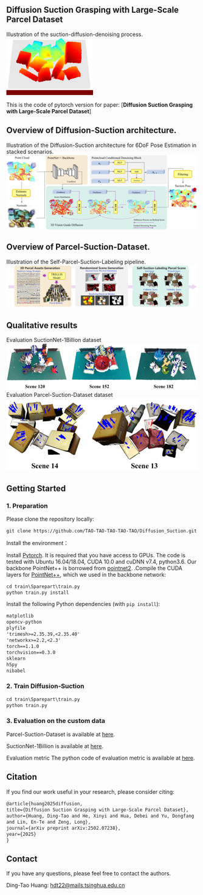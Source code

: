 ## Diffusion Suction Grasping with Large-Scale Parcel Dataset


Illustration of the  suction-diffusion-denoising  process.
![Alt text](/images/1.gif)





This is the code of pytorch version for paper: [**Diffusion Suction Grasping with Large-Scale Parcel Dataset**]


## Overview of Diffusion-Suction architecture.
Illustration of the Diffusion-Suction architecture for 6DoF Pose Estimation in stacked scenarios.
![Alt text](/images/model1.png)

## Overview of Parcel-Suction-Dataset.
Illustration of the Self-Parcel-Suction-Labeling pipeline.
![Alt text](/images/model2.png)


## Qualitative results
Evaluation SuctionNet-1Billion dataset
![Alt text](/images/dataset1.png)
Evaluation Parcel-Suction-Dataset dataset
![Alt text](/images/dataset2.png)



## Getting Started

### 1. Preparation
Please clone the repository locally:
```
git clone https://github.com/TAO-TAO-TAO-TAO-TAO/Diffusion_Suction.git
```
Install the environment：

Install [Pytorch](https://pytorch.org/get-started/locally/). It is required that you have access to GPUs. The code is tested with Ubuntu 16.04/18.04, CUDA 10.0 and cuDNN v7.4, python3.6.
Our backbone PointNet++ is borrowed from [pointnet2](https://github.com/erikwijmans/Pointnet2_PyTorch).
.Compile the CUDA layers for [PointNet++](http://arxiv.org/abs/1706.02413), which we used in the backbone network:

    cd train\Sparepart\train.py
    python train.py install


Install the following Python dependencies (with `pip install`):

    matplotlib
    opencv-python
    plyfile
    'trimesh>=2.35.39,<2.35.40'
    'networkx>=2.2,<2.3'
    torch==1.1.0
    torchvision==0.3.0
    sklearn
    h5py
    nibabel


    

### 2. Train Diffusion-Suction
    cd train\Sparepart\train.py
    python train.py 



### 3. Evaluation on the custom data


Parcel-Suction-Dataset is available at [here](https://drive.google.com/drive/folders/1l4jz7LE7HXdn2evylodggReTTnip7J1Q?usp=sharing).


SuctionNet-1Billion is available at [here](https://github.com/graspnet/suctionnetAPI).


Evaluation metric
The python code of evaluation metric is available at [here](https://github.com/graspnet/suctionnetAPI).




## Citation
If you find our work useful in your research, please consider citing:

    @article{huang2025diffusion,
    title={Diffusion Suction Grasping with Large-Scale Parcel Dataset},
    author={Huang, Ding-Tao and He, Xinyi and Hua, Debei and Yu, Dongfang and Lin, En-Te and Zeng, Long},
    journal={arXiv preprint arXiv:2502.07238},
    year={2025}
    }



## Contact

If you have any questions, please feel free to contact the authors. 

Ding-Tao Huang: [hdt22@mails.tsinghua.edu.cn](hdt22@mails.tsinghua.edu.cn)

